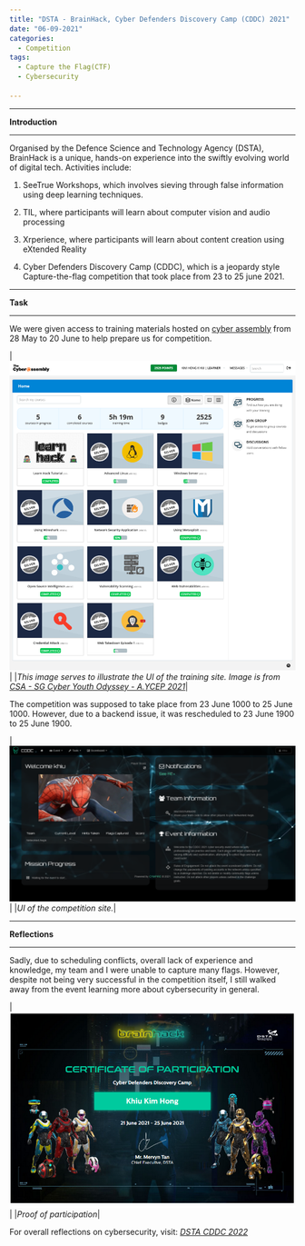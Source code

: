 ```yaml
---
title: "DSTA - BrainHack, Cyber Defenders Discovery Camp (CDDC) 2021"
date: "06-09-2021"
categories:
  - Competition
tags:
  - Capture the Flag(CTF)
  - Cybersecurity

---
```


***

<strong>Introduction</strong>

***

Organised by the Defence Science and Technology Agency (DSTA), BrainHack is a unique, hands-on experience into the swiftly evolving world of digital tech. Activities include:

1.  SeeTrue Workshops, which involves sieving through false information using deep learning techniques.

2. TIL, where participants will learn about computer vision and audio processing

3. Xrperience, where participants will learn about content creation using eXtended Reality

4. Cyber Defenders Discovery Camp (CDDC), which is a jeopardy style Capture-the-flag competition that took place from 23 to 25 june 2021.

***

<strong>Task</strong>

***

We were given access to training materials hosted on <a href="https://www.cyberassembly.co/">cyber assembly</a> from 28 May to 20 June to help prepare us for competition.

|![Training](/assets/images/CTF-CDDC-2021/Task.png)|
|<em>This image serves to illustrate the UI of the training site. Image is from <cite><a href="https://khkhiu.github.io/competition/CTF_CSA-AYCEP-2021/">CSA - SG Cyber Youth Odyssey - A.YCEP 2021</a></cite></em>|

The competition was supposed to take place from 23 June 1000 to 25 June 1000. However, due to a backend issue, it was rescheduled to 23 June 1900 to 25 June 1900.

|![Mission](/assets/images/CTF-CDDC-2021/mission.png)|
|<em>UI of the competition site.</em>|

***

<strong>Reflections</strong>

***

Sadly, due to scheduling conflicts, overall lack of experience and knowledge, my team and I were unable to capture many flags. However, despite not being very successful in the competition itself, I still walked away from the event learning more about cybersecurity in general. 

|![proof](/assets/images/CTF-CDDC-2021/KhiuKimHong_DSTA_CDDC_2021.png)|
|<em>Proof of participation</em>|

For overall reflections on cybersecurity, visit:
<cite><a href="https://khkhiu.github.io/competition/CTF_DSTA-CDDC-2022/">DSTA CDDC 2022</a></cite>


